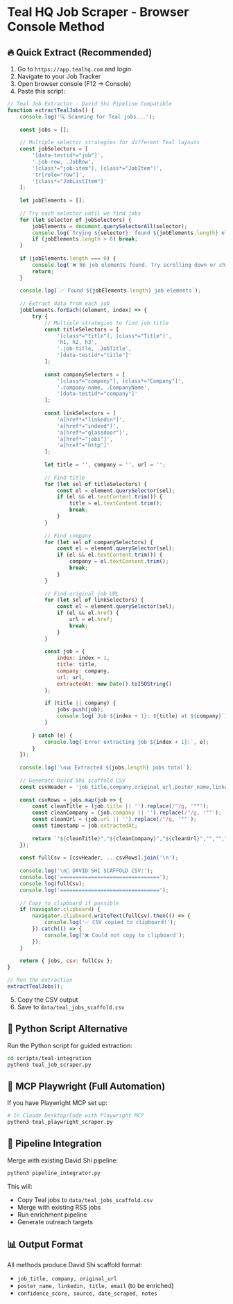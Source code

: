 # Teal HQ Job Scraper - Browser Console Method

## 🔥 Quick Extract (Recommended)

1. Go to `https://app.tealhq.com` and login
2. Navigate to your Job Tracker
3. Open browser console (F12 → Console)
4. Paste this script:

```javascript
// Teal Job Extractor - David Shi Pipeline Compatible
function extractTealJobs() {
    console.log('🔍 Scanning for Teal jobs...');
    
    const jobs = [];
    
    // Multiple selector strategies for different Teal layouts
    const jobSelectors = [
        '[data-testid*="job"]',
        '.job-row, .JobRow',
        '[class*="job-item"], [class*="JobItem"]',
        'tr[role="row"]',
        '[class*="JobListItem"]'
    ];
    
    let jobElements = [];
    
    // Try each selector until we find jobs
    for (let selector of jobSelectors) {
        jobElements = document.querySelectorAll(selector);
        console.log(`Trying ${selector}: found ${jobElements.length} elements`);
        if (jobElements.length > 0) break;
    }
    
    if (jobElements.length === 0) {
        console.log('❌ No job elements found. Try scrolling down or checking selectors.');
        return;
    }
    
    console.log(`✅ Found ${jobElements.length} job elements`);
    
    // Extract data from each job
    jobElements.forEach((element, index) => {
        try {
            // Multiple strategies to find job title
            const titleSelectors = [
                '[class*="title"], [class*="Title"]',
                'h1, h2, h3',
                '.job-title, .JobTitle',
                '[data-testid*="title"]'
            ];
            
            const companySelectors = [
                '[class*="company"], [class*="Company"]',
                '.company-name, .CompanyName',
                '[data-testid*="company"]'
            ];
            
            const linkSelectors = [
                'a[href*="linkedin"]',
                'a[href*="indeed"]',
                'a[href*="glassdoor"]',
                'a[href*="jobs"]',
                'a[href^="http"]'
            ];
            
            let title = '', company = '', url = '';
            
            // Find title
            for (let sel of titleSelectors) {
                const el = element.querySelector(sel);
                if (el && el.textContent.trim()) {
                    title = el.textContent.trim();
                    break;
                }
            }
            
            // Find company
            for (let sel of companySelectors) {
                const el = element.querySelector(sel);
                if (el && el.textContent.trim()) {
                    company = el.textContent.trim();
                    break;
                }
            }
            
            // Find original job URL
            for (let sel of linkSelectors) {
                const el = element.querySelector(sel);
                if (el && el.href) {
                    url = el.href;
                    break;
                }
            }
            
            const job = {
                index: index + 1,
                title: title,
                company: company,
                url: url,
                extractedAt: new Date().toISOString()
            };
            
            if (title || company) {
                jobs.push(job);
                console.log(`Job ${index + 1}: ${title} at ${company}`);
            }
            
        } catch (e) {
            console.log(`Error extracting job ${index + 1}:`, e);
        }
    });
    
    console.log(`\n📊 Extracted ${jobs.length} jobs total`);
    
    // Generate David Shi scaffold CSV
    const csvHeader = 'job_title,company,original_url,poster_name,linkedin,title,email,confidence_score,source,date_scraped,notes';
    
    const csvRows = jobs.map(job => {
        const cleanTitle = (job.title || '').replace(/"/g, '""');
        const cleanCompany = (job.company || '').replace(/"/g, '""');
        const cleanUrl = (job.url || '').replace(/"/g, '""');
        const timestamp = job.extractedAt;
        
        return `"${cleanTitle}","${cleanCompany}","${cleanUrl}","","","","",0,"teal_hq","${timestamp}","Browser extraction job ${job.index}"`;
    });
    
    const fullCsv = [csvHeader, ...csvRows].join('\n');
    
    console.log('\n🎯 DAVID SHI SCAFFOLD CSV:');
    console.log('================================');
    console.log(fullCsv);
    console.log('================================');
    
    // Copy to clipboard if possible
    if (navigator.clipboard) {
        navigator.clipboard.writeText(fullCsv).then(() => {
            console.log('✅ CSV copied to clipboard!');
        }).catch(() => {
            console.log('❌ Could not copy to clipboard');
        });
    }
    
    return { jobs, csv: fullCsv };
}

// Run the extraction
extractTealJobs();
```

5. Copy the CSV output
6. Save to `data/teal_jobs_scaffold.csv`

## 🐍 Python Script Alternative

Run the Python script for guided extraction:

```bash
cd scripts/teal-integration
python3 teal_job_scraper.py
```

## 🤖 MCP Playwright (Full Automation)

If you have Playwright MCP set up:

```bash
# In Claude Desktop/Code with Playwright MCP
python3 teal_playwright_scraper.py
```

## 🔗 Pipeline Integration

Merge with existing David Shi pipeline:

```bash
python3 pipeline_integrator.py
```

This will:
- Copy Teal jobs to `data/teal_jobs_scaffold.csv`
- Merge with existing RSS jobs
- Run enrichment pipeline
- Generate outreach targets

## 📊 Output Format

All methods produce David Shi scaffold format:
- `job_title, company, original_url`
- `poster_name, linkedin, title, email` (to be enriched)
- `confidence_score, source, date_scraped, notes`